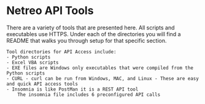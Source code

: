 # Netreo API Tools
There are a variety of tools that are presented here.
All scripts and executables use HTTPS. 
Under each of the directories you will find a README that walks you through setup for that specific section.

    Tool directories for API Access include:
    - Python scripts
    - Excel VBA scripts
    - EXE files are Windows only executables that were compiled from the Python scripts
    - CURL - curl can be run from Windows, MAC, and Linux - These are easy and quick API access tools
    - Insomnia is like PostMan it is a REST API tool 
        The insomnia file includes 6 preconfigured API calls

